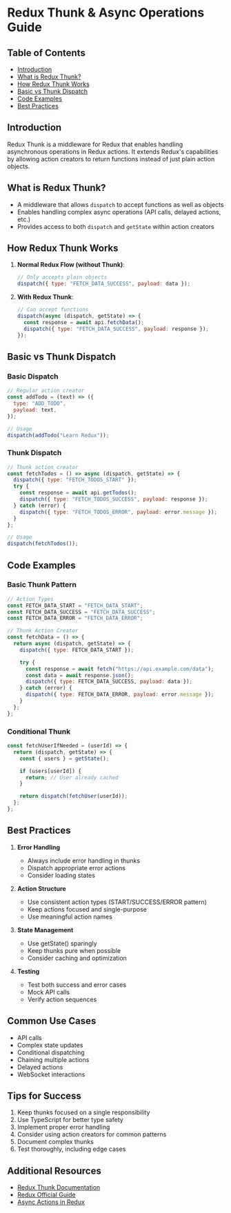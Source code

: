 # Redux Thunk & Async Operations Guide

## Table of Contents

- [Introduction](#introduction)
- [What is Redux Thunk?](#what-is-redux-thunk)
- [How Redux Thunk Works](#how-redux-thunk-works)
- [Basic vs Thunk Dispatch](#basic-vs-thunk-dispatch)
- [Code Examples](#code-examples)
- [Best Practices](#best-practices)

## Introduction

Redux Thunk is a middleware for Redux that enables handling asynchronous operations in Redux actions. It extends Redux's capabilities by allowing action creators to return functions instead of just plain action objects.

## What is Redux Thunk?

- A middleware that allows `dispatch` to accept functions as well as objects
- Enables handling complex async operations (API calls, delayed actions, etc.)
- Provides access to both `dispatch` and `getState` within action creators

## How Redux Thunk Works

1. **Normal Redux Flow (without Thunk)**:

   ```javascript
   // Only accepts plain objects
   dispatch({ type: "FETCH_DATA_SUCCESS", payload: data });
   ```

2. **With Redux Thunk**:
   ```javascript
   // Can accept functions
   dispatch(async (dispatch, getState) => {
     const response = await api.fetchData();
     dispatch({ type: "FETCH_DATA_SUCCESS", payload: response });
   });
   ```

## Basic vs Thunk Dispatch

### Basic Dispatch

```javascript
// Regular action creator
const addTodo = (text) => ({
  type: "ADD_TODO",
  payload: text,
});

// Usage
dispatch(addTodo("Learn Redux"));
```

### Thunk Dispatch

```javascript
// Thunk action creator
const fetchTodos = () => async (dispatch, getState) => {
  dispatch({ type: "FETCH_TODOS_START" });
  try {
    const response = await api.getTodos();
    dispatch({ type: "FETCH_TODOS_SUCCESS", payload: response });
  } catch (error) {
    dispatch({ type: "FETCH_TODOS_ERROR", payload: error.message });
  }
};

// Usage
dispatch(fetchTodos());
```

## Code Examples

### Basic Thunk Pattern

```javascript
// Action Types
const FETCH_DATA_START = "FETCH_DATA_START";
const FETCH_DATA_SUCCESS = "FETCH_DATA_SUCCESS";
const FETCH_DATA_ERROR = "FETCH_DATA_ERROR";

// Thunk Action Creator
const fetchData = () => {
  return async (dispatch, getState) => {
    dispatch({ type: FETCH_DATA_START });

    try {
      const response = await fetch("https://api.example.com/data");
      const data = await response.json();
      dispatch({ type: FETCH_DATA_SUCCESS, payload: data });
    } catch (error) {
      dispatch({ type: FETCH_DATA_ERROR, payload: error.message });
    }
  };
};
```

### Conditional Thunk

```javascript
const fetchUserIfNeeded = (userId) => {
  return (dispatch, getState) => {
    const { users } = getState();

    if (users[userId]) {
      return; // User already cached
    }

    return dispatch(fetchUser(userId));
  };
};
```

## Best Practices

1. **Error Handling**

   - Always include error handling in thunks
   - Dispatch appropriate error actions
   - Consider loading states

2. **Action Structure**

   - Use consistent action types (START/SUCCESS/ERROR pattern)
   - Keep actions focused and single-purpose
   - Use meaningful action names

3. **State Management**

   - Use getState() sparingly
   - Keep thunks pure when possible
   - Consider caching and optimization

4. **Testing**
   - Test both success and error cases
   - Mock API calls
   - Verify action sequences

## Common Use Cases

- API calls
- Complex state updates
- Conditional dispatching
- Chaining multiple actions
- Delayed actions
- WebSocket interactions

## Tips for Success

1. Keep thunks focused on a single responsibility
2. Use TypeScript for better type safety
3. Implement proper error handling
4. Consider using action creators for common patterns
5. Document complex thunks
6. Test thoroughly, including edge cases

## Additional Resources

- [Redux Thunk Documentation](https://github.com/reduxjs/redux-thunk)
- [Redux Official Guide](https://redux.js.org/)
- [Async Actions in Redux](https://redux.js.org/tutorials/fundamentals/part-6-async-logic)
